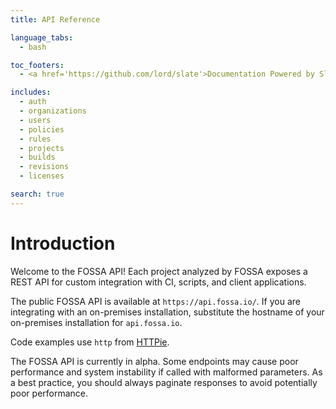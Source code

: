```yaml
---
title: API Reference

language_tabs:
  - bash

toc_footers:
  - <a href='https://github.com/lord/slate'>Documentation Powered by Slate</a>

includes:
  - auth
  - organizations
  - users
  - policies
  - rules
  - projects
  - builds
  - revisions
  - licenses

search: true
---
```


# Introduction

Welcome to the FOSSA API! Each project analyzed by FOSSA exposes a REST API for
custom integration with CI, scripts, and client applications.

The public FOSSA API is available at `https://api.fossa.io/`. If you are
integrating with an on-premises installation, substitute the hostname of your
on-premises installation for `api.fossa.io`.

Code examples use `http` from [HTTPie](https://httpie.org/).

<aside class="warning">
The FOSSA API is currently in alpha. Some endpoints may cause poor performance and system instability if called with malformed parameters. As a best practice, you should always paginate responses to avoid potentially poor performance.
</aside>
